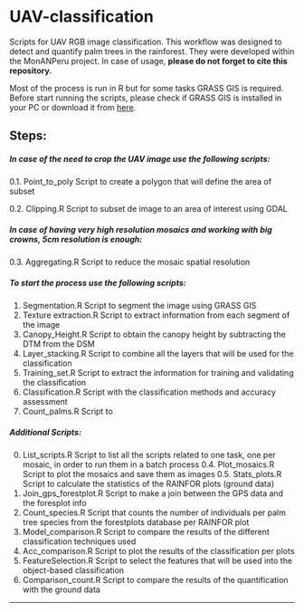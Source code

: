 UAV-classification
==================

Scripts for UAV RGB image classification. This workflow was designed to detect and quantify palm trees in the rainforest. They were developed within the MonANPeru project. In case of usage, **please do not forget to cite this repository.** 

Most of the process is run in R but for some tasks GRASS GIS is required. Before start running the scripts, please check if GRASS GIS is installed in your PC or download it from [here](https://grass.osgeo.org/download/software/ms-windows/).

Steps:
------

##### In case of the need to crop the UAV image use the following scripts:

0.1. Point_to_poly Script to create a polygon that will define the area of subset

0.2. Clipping.R Script to subset de image to an area of interest using GDAL



##### In case of having very high resolution mosaics and working with big crowns, 5cm resolution is enough: 

0.3. Aggregating.R Script to reduce the mosaic spatial resolution 



##### To start the process use the following scripts:

1. Segmentation.R Script to segment the image using GRASS GIS
2. Texture extraction.R Script to extract information from each segment of the image
3. Canopy_Height.R Script to obtain the canopy height by subtracting the DTM from the DSM
4. Layer_stacking.R Script to combine all the layers that will be used for the classification
7. Training_set.R Script to extract the information for training and validating the classification
8. Classification.R Script with the classification methods and accuracy assessment
11. Count_palms.R Script to 



##### Additional Scripts:

0. List_scripts.R Script to list all the scripts related to one task, one per mosaic, in order to run them in a batch process
0.4. Plot_mosaics.R Script to plot the mosaics and save them as images
0.5. Stats_plots.R Script to calculate the statistics of the RAINFOR plots (ground data)
5. Join_gps_forestplot.R Script to make a join between the GPS data and the foresplot info
6. Count_species.R Script that counts the number of individuals per palm tree species from the forestplots database per RAINFOR plot
9. Model_comparison.R Script to compare the results of the different classification techniques used
9. Acc_comparison.R Script to plot the results of the classification per plots
10. FeatureSelection.R Script to select the features that will be used into the object-based classification
12. Comparison_count.R Script to compare the results of the quantification with the ground data

** **
